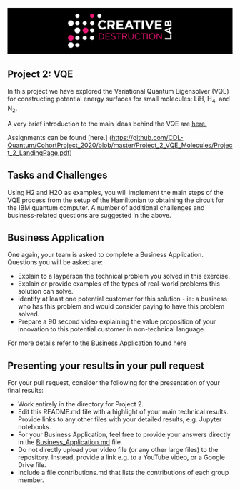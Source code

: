 ![CDL 2020 Cohort Project](../figures/CDL_logo.jpg)

## Project 2: VQE

In this project we have explored the Variational Quantum Eigensolver (VQE) for constructing potential energy surfaces for small molecules: LiH, H<sub>4</sub>, and N<sub>2</sub>.

A very brief introduction to the main ideas behind the VQE are 
[here.](https://github.com/CDL-Quantum/CohortProject_2020/blob/master/CDL_2020_docs.pdf)

Assignments can be found [here.] (https://github.com/CDL-Quantum/CohortProject_2020/blob/master/Project_2_VQE_Molecules/Project_2_LandingPage.pdf)

## Tasks and Challenges
Using H2 and H2O as examples, you will implement the main steps of the VQE process from the setup of the Hamiltonian to obtaining the circuit for the IBM quantum computer.  A number of additional challenges and 
business-related questions are suggested in the above.

## Business Application
One again, your team is asked to complete a Business Application. Questions you will be asked are:

* Explain to a layperson the technical problem you solved in this exercise.
* Explain or provide examples of the types of real-world problems this solution can solve.
* Identify at least one potential customer for this solution - ie: a business who has this problem and would consider paying to have this problem solved.
* Prepare a 90 second video explaining the value proposition of your innovation to this potential customer in non-technical language.

For more details refer to the [Business Application found here](./Business_Application.md)

## Presenting your results in your pull request
For your pull request, consider the following for the presentation of your final results:
- Work entirely in the directory for Project 2.
- Edit this README.md file with a highlight of your main technical results.  Provide links to any other files with your detailed results, e.g. Jupyter notebooks.
- For your Business Application, feel free to provide your answers directly in the 
[Business_Application.md](./Business_Application.md) file.
- Do not directly upload your video file (or any other large files) to the repository.  Instead, provide a link e.g. to a YouTube video, or a Google Drive file.
- Include a file contributions.md that lists the contributions of each group member.
